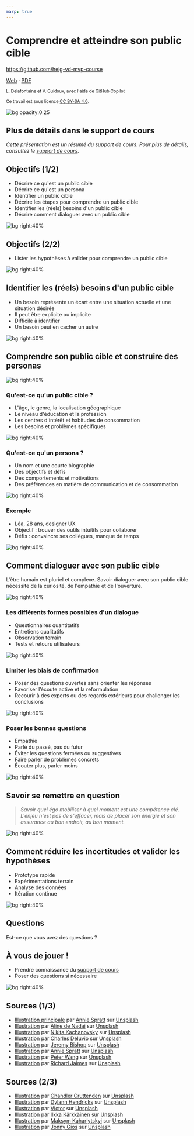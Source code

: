 ```yaml
---
marp: true
---
```


<!--
theme: gaia
size: 16:9
paginate: true
author: L. Delafontaine et V. Guidoux, avec l'aide de GitHub Copilot
title: HEIG-VD MVP Course - Comprendre et atteindre son public cible
description: Comprendre et atteindre son public cible pour le cours MVP à la HEIG-VD, Suisse
url: https://heig-vd-mvp-course.github.io/heig-vd-mvp-course/04-cours-comprendre-et-atteindre-son-public-cible/01-presentation/index.html
header: "**Comprendre et atteindre son public cible**"
footer: "**HEIG-VD** - MVP Course 2024-2025 - CC BY-SA 4.0"
style: |
    :root {
        --color-background: #fff;
        --color-foreground: #333;
        --color-highlight: #f96;
        --color-dimmed: #888;
        --color-headings: #7d8ca3;
    }
    blockquote {
        font-style: italic;
    }
    table {
        width: 100%;
    }
    h1, h2, h3, h4, h5, h6 {
        color: var(--color-headings);
    }
    h2, h3, h4, h5, h6 {
        font-size: 1.5rem;
    }
    h1 a:link, h2 a:link, h3 a:link, h4 a:link, h5 a:link, h6 a:link {
        text-decoration: none;
    }
    section:not(.lead) > p, blockquote {
        text-align: justify;
    }
    section:has(h1) {
        padding: 50px;
    }
    section:has(h1) > header {
        display: none;
    }
    section > header {
        font-size: 50%;
    }
    .two-columns {
        display: grid;
        grid-template-columns: 1fr 1fr;
        gap: 1rem;
    }
headingDivider: 6
-->

# Comprendre et atteindre son public cible

<!--
_class: lead
_paginate: false
-->

<https://github.com/heig-vd-mvp-course>

[Web][web] · [PDF][pdf]

<small>L. Delafontaine et V. Guidoux, avec l'aide de GitHub Copilot</small>

<small>Ce travail est sous licence [CC BY-SA 4.0][license].</small>

![bg opacity:0.25][illustration-principale]

## Plus de détails dans le support de cours

<!-- _class: lead -->

_Cette présentation est un résumé du support de cours. Pour plus de détails,
consultez le [support de cours][course-material]._

## Objectifs (1/2)

- Décrire ce qu'est un public cible
- Décrire ce qu'est un persona
- Identifier un public cible
- Décrire les étapes pour comprendre un public cible
- Identifier les (réels) besoins d'un public cible
- Décrire comment dialoguer avec un public cible

![bg right:40%][illustration-objectifs]

## Objectifs (2/2)

- Lister les hypothèses à valider pour comprendre un public cible

![bg right:40%][illustration-objectifs]

## Identifier les (réels) besoins d'un public cible

- Un besoin représente un écart entre une situation actuelle et une situation
  désirée
- Il peut être explicite ou implicite
- Difficile à identifier
- Un besoin peut en cacher un autre

![bg right:40%][illustration-besoins]

## Comprendre son public cible et construire des personas

<!-- _class: lead -->

![bg right:40%][illustration-public-construire-personas]

### Qu'est-ce qu'un public cible ?

- L'âge, le genre, la localisation géographique
- Le niveau d'éducation et la profession
- Les centres d'intérêt et habitudes de consommation
- Les besoins et problèmes spécifiques

![bg right:40%][illustration-public-cible]

### Qu'est-ce qu'un persona ?

- Un nom et une courte biographie
- Des objectifs et défis
- Des comportements et motivations
- Des préférences en matière de communication et de consommation

![bg right:40%][illustration-persona]

### Exemple

- Léa, 28 ans, designer UX
- Objectif : trouver des outils intuitifs pour collaborer
- Défis : convaincre ses collègues, manque de temps

![bg right:40%][illustration-exemple]

## Comment dialoguer avec son public cible

L'être humain est pluriel et complexe. Savoir dialoguer avec son public cible
nécessite de la curiosité, de l'empathie et de l'ouverture.

![bg right:40%][illustration-dialogue]

### Les différents formes possibles d'un dialogue

- Questionnaires quantitatifs
- Entretiens qualitatifs
- Observation terrain
- Tests et retours utilisateurs

![bg right:40%][illustration-dialogue-formes]

### Limiter les biais de confirmation

- Poser des questions ouvertes sans orienter les réponses
- Favoriser l’écoute active et la reformulation
- Recourir à des experts ou des regards extérieurs pour challenger les
  conclusions

![bg right:40%][illustration-dialogue-biais]

### Poser les bonnes questions

- Empathie
- Parlé du passé, pas du futur
- Éviter les questions fermées ou suggestives
- Faire parler de problèmes concrets
- Écouter plus, parler moins

![bg right:40%][illustration-dialogue-questions]

## Savoir se remettre en question

> _Savoir quel égo mobiliser à quel moment est une compétence clé. L'enjeu n'est
> pas de s'effacer, mais de placer son énergie et son assurance au bon endroit,
> au bon moment._

![bg right:40%][illustration-remise-en-question]

## Comment réduire les incertitudes et valider les hypothèses

- Prototype rapide
- Expérimentations terrain
- Analyse des données
- Itération continue

![bg right:40%][illustration-reduire-incertitudes]

## Questions

<!-- _class: lead -->

Est-ce que vous avez des questions ?

## À vous de jouer !

- Prendre connaissance du [support de cours][course-material]
- Poser des questions si nécessaire

![bg right:40%][illustration-a-vous-de-jouer]

## Sources (1/3)

- [Illustration principale][illustration-principale] par
  [Annie Spratt](https://unsplash.com/@anniespratt) sur
  [Unsplash](https://unsplash.com/photos/white-wall-tiles-in-close-up-photography-OZ2BNYfF_xM)
- [Illustration][illustration-objectifs] par
  [Aline de Nadai](https://unsplash.com/@alinedenadai) sur
  [Unsplash](https://unsplash.com/photos/j6brni7fpvs)
- [Illustration][illustration-a-vous-de-jouer] par
  [Nikita Kachanovsky](https://unsplash.com/@nkachanovskyyy) sur
  [Unsplash](https://unsplash.com/photos/white-sony-ps4-dualshock-controller-over-persons-palm-FJFPuE1MAOM)
- [Illustration][illustration-besoins] par
  [Charles Deluvio](https://unsplash.com/@charlesdeluvio) sur
  [Unsplash](https://unsplash.com/photos/person-sitting-in-a-chair-in-front-of-a-man-rRWiVQzLm7k)
- [Illustration][illustration-public-construire-personas] par
  [Jeremy Bishop](https://unsplash.com/@jeremybishop) sur
  [Unsplash](https://unsplash.com/photos/pyramid-of-khafre-HcgK4WoBwzg)
- [Illustration][illustration-public-cible] par
  [Annie Spratt](https://unsplash.com/@anniespratt) sur
  [Unsplash](https://unsplash.com/photos/two-child-playing-arrow-t3IYuQZRDNE)
- [Illustration][illustration-persona] par
  [Peter Wang](https://unsplash.com/@peterwang1996) sur
  [Unsplash](https://unsplash.com/photos/a-man-is-walking-down-a-long-hallway-SMp_W0x1VwE)
- [Illustration][illustration-exemple] par
  [Richard Jaimes](https://unsplash.com/@richardconr) sur
  [Unsplash](https://unsplash.com/photos/grayscale-photo-of-a-woman-s97-KYat9sA)

## Sources (2/3)

- [Illustration][illustration-dialogue] par
  [Chandler Cruttenden](https://unsplash.com/@chanphoto) sur
  [Unsplash](https://unsplash.com/photos/a-pine-cone-sitting-on-top-of-a-pine-tree-O2C1dBdJcNQ)
- [Illustration][illustration-dialogue-formes] par
  [Dylann Hendricks](https://unsplash.com/@dylanhendricks) sur
  [Unsplash](https://unsplash.com/photos/gray-sand-with-water-droplets-tCPbxjzQDmE)
- [Illustration][illustration-dialogue-biais] par
  [Victor](https://unsplash.com/@victor_g) sur
  [Unsplash](https://unsplash.com/photos/aerial-view-photography-of-road-between-green-grass-0Ezh0PRhtPo)
- [Illustration][illustration-dialogue-questions] par
  [Ilkka Kärkkäinen](https://unsplash.com/@ilkkago) sur
  [Unsplash](https://unsplash.com/photos/flock-of-flying-birds-yn8aHOdNLZo)
- [Illustration][illustration-remise-en-question] par
  [Maksym Kaharlytskyi](https://unsplash.com/@qwitka) sur
  [Unsplash](https://unsplash.com/photos/grayscale-photo-of-person-inside-the-plant-formation-1KdnEeZ-gLU)
- [Illustration][illustration-reduire-incertitudes] par
  [Jonny Gios](https://unsplash.com/@supergios) sur
  [Unsplash](https://unsplash.com/photos/person-holding-brown-wooden-hand-tool-u46idDCpc-M)

<!-- URLs -->

[web]:
	https://heig-vd-mvp-course.github.io/heig-vd-mvp-course/04-cours-comprendre-et-atteindre-son-public-cible/01-presentation/
[pdf]:
	https://heig-vd-mvp-course.github.io/heig-vd-mvp-course/04-cours-comprendre-et-atteindre-son-public-cible/01-presentation/04-cours-comprendre-et-atteindre-son-public-cible-presentation.pdf
[course-material]:
	https://github.com/heig-vd-mvp-course/heig-vd-mvp-course/blob/main/04-cours-comprendre-et-atteindre-son-public-cible/02-support-de-cours/README.md
[license]:
	https://github.com/heig-vd-mvp-course/heig-vd-mvp-course/blob/main/LICENSE.md

<!-- Illustrations -->

[illustration-principale]:
	https://images.unsplash.com/photo-1612538498488-226257115cc4?fit=crop&h=720
[illustration-objectifs]:
	https://images.unsplash.com/photo-1516389573391-5620a0263801?fit=crop&h=720
[illustration-a-vous-de-jouer]:
	https://images.unsplash.com/photo-1509198397868-475647b2a1e5?fit=crop&h=720
[illustration-besoins]:
	https://images.unsplash.com/photo-1511376979163-f804dff7ad7b?fit=crop&h=720
[illustration-public-construire-personas]:
	https://images.unsplash.com/photo-1503177119275-0aa32b3a9368?fit=crop&h=720
[illustration-public-cible]:
	https://images.unsplash.com/photo-1510925751334-0fe90906839b?fit=crop&h=720
[illustration-persona]:
	https://images.unsplash.com/photo-1652720198810-16b0b1a631fc?fit=crop&h=720
[illustration-exemple]:
	https://images.unsplash.com/photo-1518611540400-6b85a0704342?fit=crop&h=720
[illustration-dialogue]:
	https://images.unsplash.com/photo-1638926078851-08e161a65af3?fit=crop&h=720
[illustration-dialogue-formes]:
	https://images.unsplash.com/photo-1618382521478-a0bfaf1a7604?fit=crop&h=720
[illustration-dialogue-biais]:
	https://images.unsplash.com/photo-1548147963-30ac0d3d7723?fit=crop&h=720
[illustration-dialogue-questions]:
	https://images.unsplash.com/photo-1544208757-ddbaebce244e?fit=crop&h=720
[illustration-remise-en-question]:
	https://images.unsplash.com/photo-1519242220831-09410926fbff?fit=crop&h=720
[illustration-reduire-incertitudes]:
	https://images.unsplash.com/photo-1624382085379-0a9314fc48cc?fit=crop&h=720
